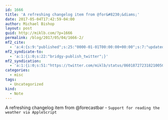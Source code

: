 ```yaml
---
id: 1666
title: 'A refreshing changelog item from @for&#8230;&diams;'
date: 2017-05-04T17:42:59-04:00
author: Michael Bishop
layout: post
guid: http://miklb.com/?p=1666
permalink: /blog/2017/05/04/1666-2/
mf2_cite:
  - 'a:4:{s:9:"published";s:25:"0000-01-01T00:00:00+00:00";s:7:"updated";s:25:"0000-01-01T00:00:00+00:00";s:8:"category";a:1:{i:0;s:0:"";}s:6:"author";a:0:{}}'
mf2_syndicate-to:
  - 'a:1:{i:0;s:22:"bridgy-publish_twitter";}'
mf2_syndication:
  - 'a:1:{i:0;s:51:"https://twitter.com/miklb/status/860187272318210050";}'
categories:
  - misc
tags:
  - Uncategorized
kind:
  - Note
---
```

A refreshing changelog item from @forecastbar - `Support for reading the weather via AppleScript`
